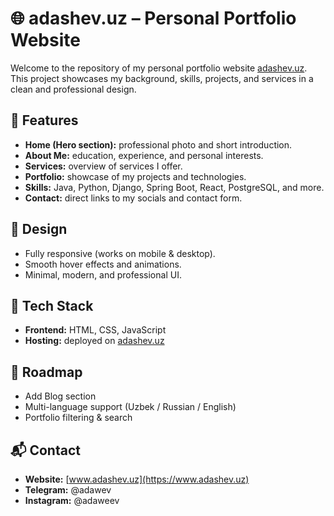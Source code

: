 # 🌐 adashev.uz – Personal Portfolio Website

Welcome to the repository of my personal portfolio website [adashev.uz](https://www.adashev.uz).  
This project showcases my background, skills, projects, and services in a clean and professional design.  

## 🚀 Features
- **Home (Hero section):** professional photo and short introduction.  
- **About Me:** education, experience, and personal interests.  
- **Services:** overview of services I offer.  
- **Portfolio:** showcase of my projects and technologies.  
- **Skills:** Java, Python, Django, Spring Boot, React, PostgreSQL, and more.  
- **Contact:** direct links to my socials and contact form.  

## 🎨 Design
- Fully responsive (works on mobile & desktop).  
- Smooth hover effects and animations.  
- Minimal, modern, and professional UI.  

## 🔧 Tech Stack
- **Frontend:** HTML, CSS, JavaScript  
- **Hosting:** deployed on [adashev.uz](https://www.adashev.uz)  

## 📌 Roadmap
- Add Blog section  
- Multi-language support (Uzbek / Russian / English)  
- Portfolio filtering & search  

## 📬 Contact
- **Website:** [www.adashev.uz](https://www.adashev.uz)  
- **Telegram:** @adawev
- **Instagram:** @adaweev
